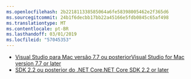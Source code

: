 ```yaml
---
ms.openlocfilehash: 2b221811338585064a6fe58398005462e2f365d6
ms.sourcegitcommit: 24b1f6decbb17bb22a45166e5fdb0845c65af498
ms.translationtype: MT
ms.contentlocale: pt-BR
ms.lasthandoff: 03/01/2019
ms.locfileid: "57045353"
---
```

* [<span data-ttu-id="73ed7-101">Visual Studio para Mac versão 7.7 ou posterior</span><span class="sxs-lookup"><span data-stu-id="73ed7-101">Visual Studio for Mac version 7.7 or later</span></span>](https://www.visualstudio.com/downloads/)
* [<span data-ttu-id="73ed7-102">SDK 2.2 ou posterior do .NET Core</span><span class="sxs-lookup"><span data-stu-id="73ed7-102">.NET Core SDK 2.2 or later</span></span>](https://www.microsoft.com/net/download/all)